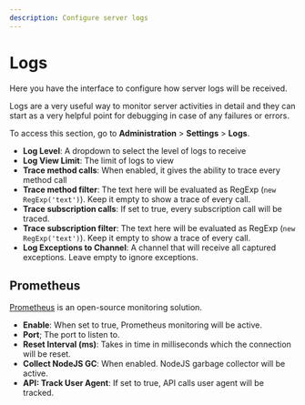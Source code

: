 ```yaml
---
description: Configure server logs
---
```


# Logs

Here you have the interface to configure how server logs will be received.

Logs are a very useful way to monitor server activities in detail and they can start as a very helpful point for debugging in case of any failures or errors.

To access this section, go to **Administration** > **Settings** > **Logs**.

* **Log Level**: A dropdown to select the level of logs to receive
* **Log View Limit**: The limit of logs to view
* **Trace method calls**: When enabled, it gives the ability to trace every method call
* **Trace method filter**: The text here will be evaluated as RegExp (`new RegExp('text')`). Keep it empty to show a trace of every call.
* **Trace subscription calls**: If set to true, every subscription call will be traced.
* **Trace subscription filter**: The text here will be evaluated as RegExp (`new RegExp('text')`). Keep it empty to show a trace of every call.
* **Log Exceptions to Channel**: A channel that will receive all captured exceptions. Leave empty to ignore exceptions.

## Prometheus

[Prometheus](https://prometheus.io) is an open-source monitoring solution.

* **Enable**: When set to true, Prometheus monitoring will be active.
* **Port**; The port to listen to.
* **Reset Interval (ms)**: Takes in time in milliseconds which the connection will be reset.
* **Collect NodeJS GC**: When enabled. NodeJS garbage collector will be active.
* **API: Track User Agent**: If set to true, API calls user agent will be tracked.
